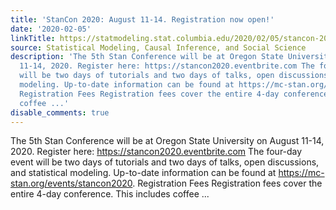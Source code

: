 ```yaml
---
title: 'StanCon 2020: August 11-14. Registration now open!'
date: '2020-02-05'
linkTitle: https://statmodeling.stat.columbia.edu/2020/02/05/stancon-2020-august-11-14-registration-now-open/
source: Statistical Modeling, Causal Inference, and Social Science
description: 'The 5th Stan Conference will be at Oregon State University on August
  11-14, 2020. Register here: https://stancon2020.eventbrite.com The four-day event
  will be two days of tutorials and two days of talks, open discussions, and statistical
  modeling. Up-to-date information can be found at https://mc-stan.org/events/stancon2020.
  Registration Fees Registration fees cover the entire 4-day conference. This includes
  coffee ...'
disable_comments: true
---
```

The 5th Stan Conference will be at Oregon State University on August 11-14, 2020. Register here: https://stancon2020.eventbrite.com The four-day event will be two days of tutorials and two days of talks, open discussions, and statistical modeling. Up-to-date information can be found at https://mc-stan.org/events/stancon2020. Registration Fees Registration fees cover the entire 4-day conference. This includes coffee ...